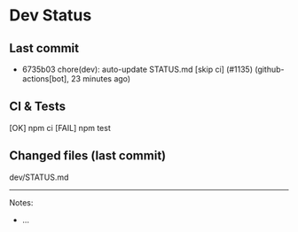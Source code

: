 # Dev Status

## Last commit
- 6735b03 chore(dev): auto-update STATUS.md [skip ci] (#1135) (github-actions[bot], 23 minutes ago)
## CI & Tests
[OK] npm ci
[FAIL] npm test

## Changed files (last commit)
dev/STATUS.md

---
Notes:
- ...

